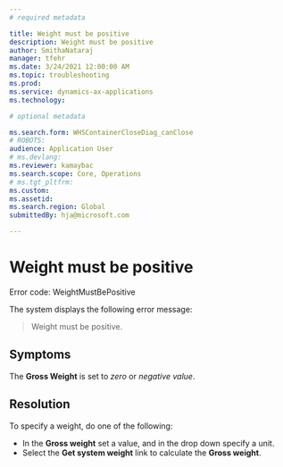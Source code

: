 ```yaml
---
# required metadata

title: Weight must be positive
description: Weight must be positive
author: SmithaNataraj
manager: tfehr
ms.date: 3/24/2021 12:00:00 AM
ms.topic: troubleshooting
ms.prod: 
ms.service: dynamics-ax-applications
ms.technology: 

# optional metadata

ms.search.form: WHSContainerCloseDiag_canClose
# ROBOTS: 
audience: Application User
# ms.devlang: 
ms.reviewer: kamaybac
ms.search.scope: Core, Operations
# ms.tgt_pltfrm: 
ms.custom: 
ms.assetid: 
ms.search.region: Global
submittedBy: hja@microsoft.com

---
```


# Weight must be positive

Error code: WeightMustBePositive

The system displays the following error message:

> Weight must be positive.

## Symptoms
The **Gross Weight** is set to *zero* or *negative value*.




## Resolution
To specify a weight, do one of the following:
- In the **Gross weight** set a value, and in the drop down specify a unit.
- Select the **Get system weight** link to calculate the **Gross weight**.



